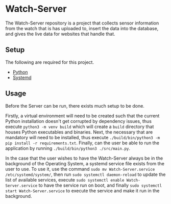 # Watch-Server

The Watch-Server repository is a project that collects sensor information from the watch that is has uploaded to, insert the data into the database, and gives the live data for websites that handle that.

## Setup

The following are required for this project.

- [Python](https://www.python.org/)
- [Systemd](https://systemd.io/)

## Usage

Before the Server can be run, there exists much setup to be done.

Firstly, a virtual environment will need to be created such that the current Python installation doesn't get corrupted by dependency issues, thus execute `python3 -m venv build` which will create a `build` directory that houses Python executables and binaries. Next, the necessary that are mandatory will need to be installed, thus execute `./build/bin/python3 -m pip install -r requirements.txt`. Finally, can the user be able to run the application by running `./build/bin/python3 ./src/main.py`.

In the case that the user wishes to have the Watch-Server always be in the background of the Operating System, a systemd service file exists from the user to use. To use it, use the command `sudo mv Watch-Server.service /etc/systemd/system/`, then run `sudo systemctl daemon-reload` to update the list of available services, execute `sudo systemctl enable Watch-Server.service` to have the service run on boot, and finally `sudo systemctl start Watch-Server.service` to execute the service and make it run in the background.
